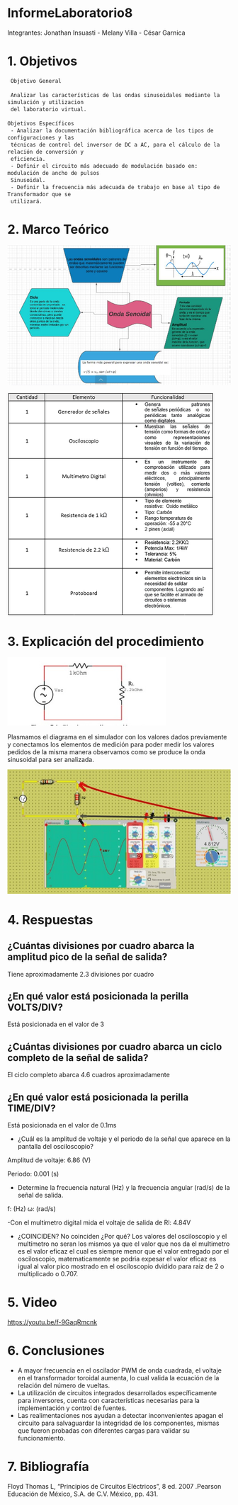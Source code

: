 # InformeLaboratorio8

Integrantes: Jonathan Insuasti - Melany  Villa - César Garnica 

# 1. Objetivos 

     Objetivo General
     
     Analizar las características de las ondas sinusoidales mediante la simulación y utilizacion 
     del laboratorio virtual.
    
    Objetivos Específicos
     - Analizar la documentación bibliográfica acerca de los tipos de configuraciones y las
     técnicas de control del inversor de DC a AC, para el cálculo de la relación de conversión y
     eficiencia.
     - Definir el circuito más adecuado de modulación basado en: modulación de ancho de pulsos
     Sinusoidal.
     - Definir la frecuencia más adecuada de trabajo en base al tipo de Transformador que se
     utilizará.

# 2. Marco Teórico

![](https://github.com/mjvilla1/ImagenesLab8/blob/main/Marco%20teorico%20Onda%20Senoidal.JPG)

![](https://github.com/mjvilla1/ImagenesLab8/blob/main/Marco%20Teorico.PNG)

# 3. Explicación  del procedimiento

![](https://github.com/mjvilla1/ImagenesLab8/blob/main/Diagram%20lab%208.jpeg)


Plasmamos el diagrama en el simulador con los valores dados previamente y conectamos los elementos de medición para poder medir los valores pedidos de la misma manera observamos como se produce la onda sinusoidal para ser analizada.

![](https://github.com/mjvilla1/ImagenesLab8/blob/main/circuito%20lab%208.jpeg)

 

#  4. Respuestas 

## ¿Cuántas divisiones por cuadro abarca la amplitud pico de la señal de salida?

Tiene aproximadamente 2.3 divisiones por cuadro

## ¿En qué valor está posicionada la perilla VOLTS/DIV?

Está posicionada en el valor de 3

## ¿Cuántas divisiones por cuadro abarca un ciclo completo de la señal de salida?

El ciclo completo abarca 4.6 cuadros aproximadamente

## ¿En qué valor está posicionada la perilla TIME/DIV?

Está posicionada en el valor de 0.1ms

- ¿Cuál es la amplitud de voltaje y el periodo de la señal que aparece en la pantalla del osciloscopio?

Amplitud de voltaje: 6.86 (V) 

Periodo: 0.001 (s)

- Determine la frecuencia natural (Hz) y la frecuencia angular (rad/s) de la señal de salida.

f: (Hz)
ω:  (rad/s)

-Con el multimetro digital mida el voltaje de salida de Rl: 4.84V

- ¿COINCIDEN? No coinciden ¿Por qué? Los valores del osciloscopio y el multímetro no seran los mismos ya que el valor que nos da el multimetro es el valor eficaz el cual es siempre menor que el valor entregado por el osciloscopio, matematicamente se podria expesar el valor eficaz es igual al valor pico mostrado en el osciloscopio dvidido para raiz de 2 o multiplicado o 0.707.

# 5. Video

https://youtu.be/f-9GaqRmcnk

# 6. Conclusiones

- A mayor frecuencia en el oscilador PWM de onda cuadrada, el voltaje en el transformador
toroidal aumenta, lo cual valida la ecuación de la relación del número de vueltas.
- La utilización de circuitos integrados desarrollados específicamente para inversores,
cuenta con características necesarias para la implementación y control de fuentes.
- Las realimentaciones nos ayudan a detectar inconvenientes apagan el circuito para salvaguardar
la integridad de los componentes, mismas que fueron probadas con diferentes cargas para validar
su funcionamiento.


# 7. Bibliografía 

Floyd Thomas L, “Principios de Circuitos Eléctricos”, 8 ed. 2007 .Pearson Educación de México, S.A. de C.V. México, pp. 431.
